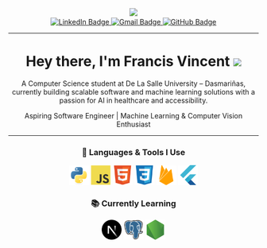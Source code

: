 <div id="header" align="center">
  <img src="https://media4.giphy.com/media/v1.Y2lkPTc5MGI3NjExaXlvem1vOHN3MzRndGFhNWE3NDBzNDk4ZWNhdnB4eW1kOG9ua29ncyZlcD12MV9pbnRlcm5hbF9naWZfYnlfaWQmY3Q9Zw/zOvBKUUEERdNm/giphy.gif" width="200"/>
</div>

<div id="badges" align="center">
  <a href="https://www.linkedin.com/in/francis-vincent-panganiban-22b46633b">
    <img src="https://img.shields.io/badge/LinkedIn-blue?style=for-the-badge&logo=linkedin&logoColor=white" alt="LinkedIn Badge"/>
  </a>
  <a href="mailto:panganiban.fvj@gmail.com">
    <img src="https://img.shields.io/badge/Gmail-red?style=for-the-badge&logo=gmail&logoColor=white" alt="Gmail Badge"/>
  </a>
  <a href="https://github.com/vversio">
    <img src="https://img.shields.io/badge/GitHub-black?style=for-the-badge&logo=github&logoColor=white" alt="GitHub Badge"/>
  </a>
</div>

---

<h1 align="center">
  Hey there, I'm Francis Vincent
  <img src="https://media.giphy.com/media/hvRJCLFzcasrR4ia7z/giphy.gif" width="30px"/>
</h1>

<p align="center"> 
  A Computer Science student at De La Salle University – Dasmariñas, currently building scalable software and machine learning solutions with a passion for AI in healthcare and accessibility.
</p>

<p align='center'>
  Aspiring Software Engineer | Machine Learning & Computer Vision Enthusiast
</p>

---

<h3 align="center">
  🔧 Languages & Tools I Use
</h3>

<p align="center">
  <img src="https://raw.githubusercontent.com/devicons/devicon/master/icons/python/python-original.svg" alt="Python" width="40" height="40"/>
  <img src="https://raw.githubusercontent.com/devicons/devicon/master/icons/javascript/javascript-original.svg" alt="JavaScript" width="40" height="40"/>
  <img src="https://raw.githubusercontent.com/devicons/devicon/master/icons/html5/html5-original.svg" alt="HTML5" width="40" height="40"/>
  <img src="https://raw.githubusercontent.com/devicons/devicon/master/icons/css3/css3-original.svg" alt="CSS3" width="40" height="40"/>
  <img src="https://raw.githubusercontent.com/devicons/devicon/master/icons/firebase/firebase-plain.svg" alt="Firebase" width="40" height="40"/>
  <img src="https://raw.githubusercontent.com/devicons/devicon/master/icons/flutter/flutter-original.svg" alt="Flutter" width="40" height="40"/>
</p>

<h3 align="center">
  📚 Currently Learning
</h3>

<p align="center">
  <img src="https://raw.githubusercontent.com/devicons/devicon/master/icons/nextjs/nextjs-original.svg" alt="React" width="40" height="40"/>
  <img src="https://raw.githubusercontent.com/devicons/devicon/master/icons/postgresql/postgresql-original.svg" alt="NodeJS" width="40" height="40"/>
  <img src="https://raw.githubusercontent.com/devicons/devicon/master/icons/nodejs/nodejs-original.svg" alt="NodeJS" width="40" height="40"/>
</p>

